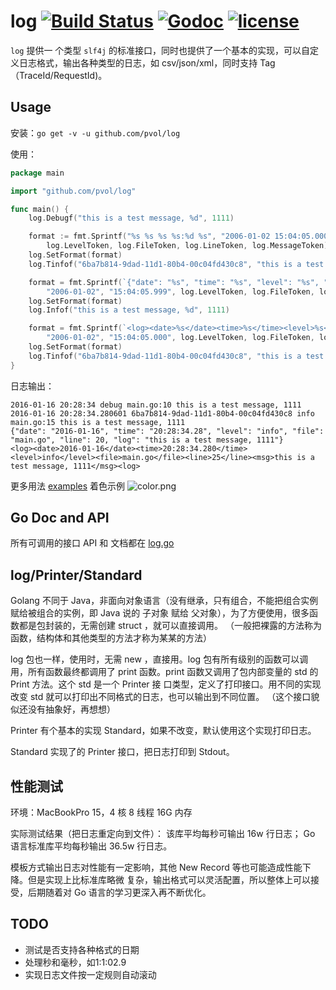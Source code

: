 log [![Build Status](https://travis-ci.org/pvol/log.svg?branch=master)](https://travis-ci.org/pvol/log) [![Godoc](http://img.shields.io/badge/godoc-reference-blue.svg?style=flat)](https://godoc.org/github.com/pvol/log) [![license](http://img.shields.io/badge/license-MIT-green.svg?style=flat)](https://raw.githubusercontent.com/pvol/log/master/LICENSE)
================================================================================

`log` 提供一
个类型 `slf4j` 的标准接口，同时也提供了一个基本的实现，可以自定义日志格式，输出各种类型的日志，如
csv/json/xml，同时支持 Tag（TraceId/RequestId)。


Usage
-----

安装：`go get -v -u github.com/pvol/log`

使用：
``` go
package main

import "github.com/pvol/log"

func main() {
    log.Debugf("this is a test message, %d", 1111)

	format := fmt.Sprintf("%s %s %s %s:%d %s", "2006-01-02 15:04:05.000000", log.TagToken,
		log.LevelToken, log.FileToken, log.LineToken, log.MessageToken)
	log.SetFormat(format)
	log.Tinfof("6ba7b814-9dad-11d1-80b4-00c04fd430c8", "this is a test message, %d", 1111)

	format = fmt.Sprintf(`{"date": "%s", "time": "%s", "level": "%s", "file": "%s", "line": %d, "log": "%s"}`,
		"2006-01-02", "15:04:05.999", log.LevelToken, log.FileToken, log.LineToken, log.MessageToken)
	log.SetFormat(format)
	log.Infof("this is a test message, %d", 1111)

	format = fmt.Sprintf(`<log><date>%s</date><time>%s</time><level>%s</level><file>%s</file><line>%d</line><msg>%s</msg><log>`,
		"2006-01-02", "15:04:05.000", log.LevelToken, log.FileToken, log.LineToken, log.MessageToken)
	log.SetFormat(format)
	log.Tinfof("6ba7b814-9dad-11d1-80b4-00c04fd430c8", "this is a test message, %d", 1111)
}
```
日志输出：
```
2016-01-16 20:28:34 debug main.go:10 this is a test message, 1111
2016-01-16 20:28:34.280601 6ba7b814-9dad-11d1-80b4-00c04fd430c8 info main.go:15 this is a test message, 1111
{"date": "2016-01-16", "time": "20:28:34.28", "level": "info", "file": "main.go", "line": 20, "log": "this is a test message, 1111"}
<log><date>2016-01-16</date><time>20:28:34.280</time><level>info</level><file>main.go</file><line>25</line><msg>this is a test message, 1111</msg><log>
```

更多用法 [examples](main.go)
着色示例 ![color.png](color.png)

Go Doc and API
--------------

所有可调用的接口 API 和 文档都在 [log.go](log.go)


log/Printer/Standard
--------------------

Golang 不同于 Java，非面向对象语言（没有继承，只有组合，不能把组合实例赋给被组合的实例，即 Java
说的 子对象 赋给 父对象），为了方便使用，很多函数都是包封装的，无需创建 struct ，就可以直接调用。
（一般把裸露的方法称为函数，结构体和其他类型的方法才称为某某的方法）

log 包也一样，使用时，无需 new ，直接用。log 包有所有级别的函数可以调用，所有函数最终都调用了
print 函数。print 函数又调用了包内部变量的 std 的 Print 方法。这个 std 是一个 Printer 接
口类型，定义了打印接口。用不同的实现改变 std 就可以打印出不同格式的日志，也可以输出到不同位置。
（这个接口貌似还没有抽象好，再想想）

Printer 有个基本的实现 Standard，如果不改变，默认使用这个实现打印日志。

Standard 实现了的 Printer 接口，把日志打印到 Stdout。


性能测试
-------

环境：MacBookPro 15，4 核 8 线程 16G 内存

实际测试结果（把日志重定向到文件）：
该库平均每秒可输出 16w 行日志；
Go 语言标准库平均每秒输出 36.5w 行日志。

模板方式输出日志对性能有一定影响，其他 New Record 等也可能造成性能下降。但是实现上比标准库略微
复杂，输出格式可以灵活配置，所以整体上可以接受，后期随着对 Go 语言的学习更深入再不断优化。


TODO
----

* 测试是否支持各种格式的日期
* 处理秒和毫秒，如1:1:02.9
* 实现日志文件按一定规则自动滚动
